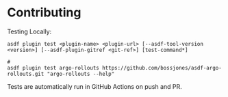 # Contributing

Testing Locally:

```shell
asdf plugin test <plugin-name> <plugin-url> [--asdf-tool-version <version>] [--asdf-plugin-gitref <git-ref>] [test-command*]

#
asdf plugin test argo-rollouts https://github.com/bossjones/asdf-argo-rollouts.git "argo-rollouts --help"
```

Tests are automatically run in GitHub Actions on push and PR.

